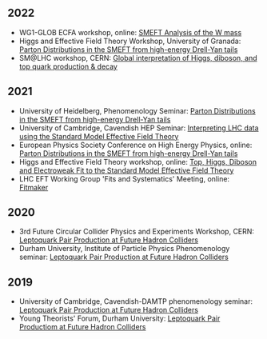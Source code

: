 
## 2022
- WG1-GLOB ECFA workshop, online: [SMEFT Analysis of the W mass](2022/MW_MMadigan.pdf)
- Higgs and Effective Field Theory Workshop, University of Granada: [Parton Distributions in the SMEFT from high-energy Drell-Yan tails](2022/MMadigan_HEFT.pdf)
- SM@LHC workshop, CERN: [Global interpretation of Higgs, diboson, and top quark production & decay](2022/SMatLHC.pdf)


## 2021
- University of Heidelberg, Phenomenology Seminar: [Parton Distributions in the SMEFT from high-energy Drell-Yan tails](2021/Heidelberg.pdf)
- University of Cambridge, Cavendish HEP Seminar: [Interpreting LHC data using the Standard Model Effective Field Theory](2021/Cavendish.pdf)
- European Physics Society Conference on High Energy Physics, online: [Parton Distributions in the SMEFT from high-energy Drell-Yan tails](2021/EPSHEP.pdf)
- Higgs and Effective Field Theory workshop, online: [Top, Higgs, Diboson and Electroweak Fit to the Standard Model Effective Field Theory](2021/HEFT.pdf)
- LHC EFT Working Group 'Fits and Systematics' Meeting, online: [Fitmaker](2021/LHCEFTWG.pdf)


## 2020
- 3rd Future Circular Collider Physics and Experiments Workshop, CERN: [Leptoquark Pair Production at Future Hadron Colliders](2020/FCC_MM.pdf)
- Durham University, Institute of Particle Physics Phenomenology seminar: [Leptoquark Pair Production at Future Hadron Colliders](2020/IPPPSeminar_MM.pdf)


## 2019
- University of Cambridge, Cavendish-DAMTP phenomenology seminar: [Leptoquark Pair Production at Future Hadron Colliders](2019/CambridgeSeminar121219.pdf)
- Young Theorists' Forum, Durham University: [Leptoquark Pair Productiom at Future Hadron Colliders](2019/YTF2019.pdf)
